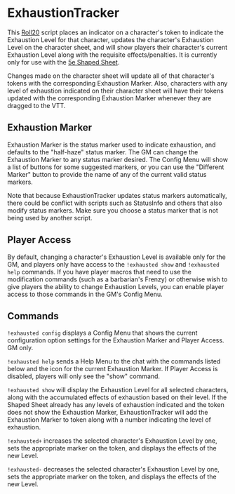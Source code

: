 # ExhaustionTracker

This [Roll20](http://roll20.net/) script places an indicator on a character's token to indicate the Exhaustion Level for that character, updates the character's Exhaustion Level on the character sheet, and will show players their character's current Exhaustion Level along with the requisite effects/penalties. It is currently only for use with the [5e Shaped Sheet](http://github.com/mlenser/roll20-character-sheets/tree/master/5eShaped).

Changes made on the character sheet will update all of that character's tokens with the corresponding Exhaustion Marker. Also, characters with any level of exhaustion indicated on their character sheet will have their tokens updated with the corresponding Exhaustion Marker whenever they are dragged to the VTT.

## Exhaustion Marker

Exhaustion Marker is the status marker used to indicate exhaustion, and defaults to the "half-haze" status marker. The GM can change the Exhaustion Marker to any status marker desired. The Config Menu will show a list of buttons for some suggested markers, or you can use the "Different Marker" button to provide the name of any of the current valid status markers.

Note that because ExhaustionTracker updates status markers automatically, there could be conflict with scripts such as StatusInfo and others that also modify status markers. Make sure you choose a status marker that is not being used by another script.

## Player Access

By default, changing a character's Exhaustion Level is available only for the GM, and players only have access to the `!exhausted show` and `!exhausted help` commands. If you have player macros that need to use the modification commands (such as a barbarian's Frenzy) or otherwise wish to give players the ability to change Exhaustion Levels, you can enable player access to those commands in the GM's Config Menu.

## Commands

`!exhausted config` displays a Config Menu that shows the current configuration option settings for the Exhaustion Marker and Player Access. GM only.

`!exhausted help` sends a Help Menu to the chat with the commands listed below and the icon for the current Exhaustion Marker. If Player Access is disabled, players will only see the "show" command.

`!exhausted show` will display the Exhaustion Level for all selected characters, along with the accumulated effects of exhaustion based on their level. If the Shaped Sheet already has any levels of exhaustion indicated and the token does not show the Exhaustion Marker, ExhaustionTracker will add the Exhaustion Marker to token along with a number indicating the level of exhaustion.

`!exhausted+` increases the selected character's Exhaustion Level by one, sets the appropriate marker on the token, and displays the effects of the new Level.

`!exhausted-` decreases the selected character's Exhaustion Level by one, sets the appropriate marker on the token, and displays the effects of the new Level.
